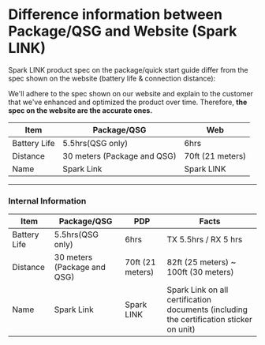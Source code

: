 # Difference information between Package/QSG and Website (Spark LINK)


Spark LINK product spec on the package/quick start guide differ from the spec shown on the website (battery life & connection distance):

We'll adhere to the spec shown on our website and explain to the customer that we've enhanced and optimized the product over time. Therefore, **the spec on the website are the accurate ones.**


| Item         | Package/QSG                 | Web              |
| ------------ | --------------------------- | ---------------- |
| Battery Life | 5.5hrs(QSG only)            | 6hrs             |
| Distance     | 30 meters (Package and QSG) | 70ft (21 meters) |
| Name         | Spark Link                  | Spark LINK       |


---
### **Internal Information**

| Item         | Package/QSG                 | PDP              | Facts                                                                                   |
| ------------ | --------------------------- | ---------------- | --------------------------------------------------------------------------------------- |
| Battery Life | 5.5hrs(QSG only)            | 6hrs             | TX 5.5hrs / RX 5 hrs                                                                    |
| Distance     | 30 meters (Package and QSG) | 70ft (21 meters) | 82ft (25 meters) ~ 100ft (30 meters)                                                    |
| Name         | Spark Link                  | Spark LINK       | Spark Link on all certification documents (including the certification sticker on unit) |